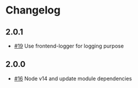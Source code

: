 # Changelog

## 2.0.1

- [#19](https://github.com/mercadolibre/fury_node-express-session/pull/19) Use frontend-logger for logging purpose

## 2.0.0

- [#16](https://github.com/mercadolibre/fury_node-express-session/pull/16) Node v14 and update module dependencies

